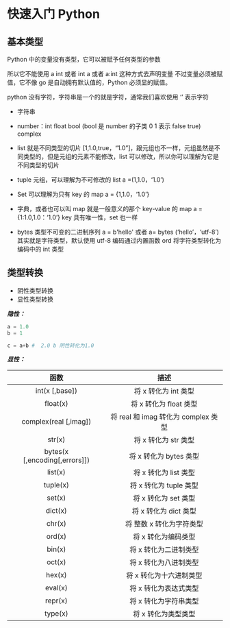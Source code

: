 <!--
 * @Author: shgopher shgopher@gmail.com
 * @Date: 2024-08-18 11:41:33
 * @LastEditors: shgopher shgopher@gmail.com
 * @LastEditTime: 2024-08-19 19:02:40
 * @FilePath: /PythonFamily/HelloPython.md
 * @Description: 
 * 
 * Copyright (c) 2024 by shgopher, All Rights Reserved. 
-->
# 快速入门 Python
## 基本类型

Python 中的变量没有类型，它可以被赋予任何类型的参数

所以它不能使用 a int 或者 int a 或者 a:int 这种方式去声明变量
不过变量必须被赋值，它不像 go 是自动拥有默认值的，Python 必须显的赋值。

python 没有字符，字符串是一个的就是字符，通常我们喜欢使用 ‘’ 表示字符

- 字符串

- number：int float bool (bool 是 number 的子类 0 1 表示 false true) complex

- list 就是不同类型的切片 [1,1.0,true，“1.0”]，跟元组也不一样，元组虽然是不同类型的，但是元组的元素不能修改，list 可以修改，所以你可以理解为它是不同类型的切片

- tuple 元组，可以理解为不可修改的 list a =(1,1.0，‘1.0’)

- Set 可以理解为只有 key 的 map a = {1,1.0，‘1.0’}

- 字典，或者也可以叫 map 就是一般意义的那个 key-value 的 map a = {1:1.0,1.0：‘1.0’} key 具有唯一性，set 也一样

- bytes 类型不可变的二进制序列 a = b'hello' 或者 a= bytes (‘hello’，‘utf-8’) 其实就是字符类型，默认使用 utf-8 编码通过内置函数 ord 将字符类型转化为编码中的 int 类型

## 类型转换

- 阴性类型转换
- 显性类型转换

***隐性：***

```python
a = 1.0
b = 1

c = a+b #  2.0 b 阴性转化为1.0
```
***显性：***

|函数|描述|
|:---:|:---:|
|int(x [,base])|将 x 转化为 int 类型|
|float(x)|将 x 转化为 float 类型|
|complex(real [,imag])|将 real 和 imag 转化为 complex 类型|
|str(x)|将 x 转化为 str 类型|
|bytes(x [,encoding[,errors]])|将 x 转化为 bytes 类型|
|list(x)|将 x 转化为 list 类型|
|tuple(x)|将 x 转化为 tuple 类型|
|set(x)|将 x 转化为 set 类型|
|dict(x)|将 x 转化为 dict 类型|
|chr(x)|将 整数 x 转化为字符类型|
|ord(x)|将 x 转化为编码类型|
|bin(x)|将 x 转化为二进制类型|
|oct(x)|将 x 转化为八进制类型|
|hex(x)|将 x 转化为十六进制类型|
|eval(x)|将 x 转化为表达式类型|
|repr(x)|将 x 转化为字符串类型|
|type(x)|将 x 转化为类型类型|
